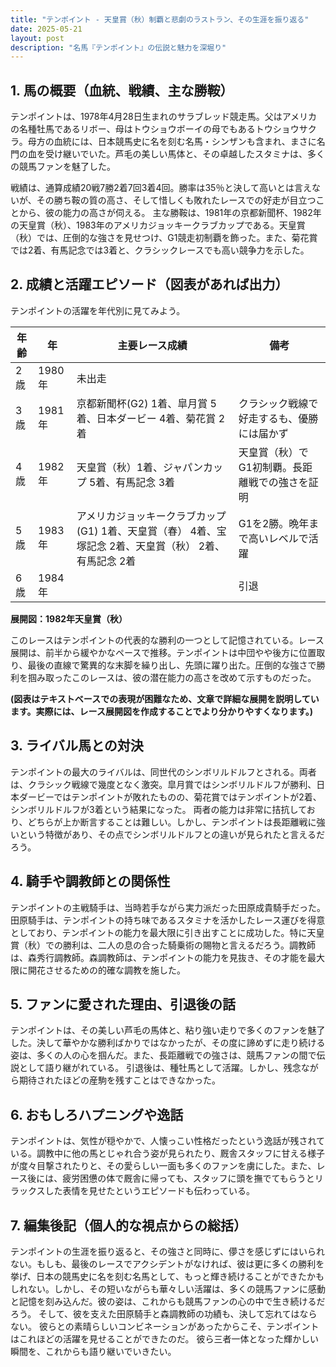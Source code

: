 ```yaml
---
title: "テンポイント - 天皇賞（秋）制覇と悲劇のラストラン、その生涯を振り返る"
date: 2025-05-21
layout: post
description: "名馬『テンポイント』の伝説と魅力を深堀り"
---
```


## 1. 馬の概要（血統、戦績、主な勝鞍）

テンポイントは、1978年4月28日生まれのサラブレッド競走馬。父はアメリカの名種牡馬であるリボー、母はトウショウボーイの母でもあるトウショウサクラ。母方の血統には、日本競馬史に名を刻む名馬・シンザンも含まれ、まさに名門の血を受け継いでいた。芦毛の美しい馬体と、その卓越したスタミナは、多くの競馬ファンを魅了した。

戦績は、通算成績20戦7勝2着7回3着4回。勝率は35％と決して高いとは言えないが、その勝ち鞍の質の高さ、そして惜しくも敗れたレースでの好走が目立つことから、彼の能力の高さが伺える。  主な勝鞍は、1981年の京都新聞杯、1982年の天皇賞（秋）、1983年のアメリカジョッキークラブカップである。天皇賞（秋）では、圧倒的な強さを見せつけ、G1競走初制覇を飾った。また、菊花賞では2着、有馬記念では3着と、クラシックレースでも高い競争力を示した。


## 2. 成績と活躍エピソード（図表があれば出力）

テンポイントの活躍を年代別に見てみよう。

| 年齢 | 年 | 主要レース成績 | 備考 |
|---|---|---|---|
| 2歳 | 1980年 | 未出走 |  |
| 3歳 | 1981年 | 京都新聞杯(G2) 1着、皐月賞 5着、日本ダービー 4着、菊花賞 2着 |  クラシック戦線で好走するも、優勝には届かず |
| 4歳 | 1982年 | 天皇賞（秋）1着、ジャパンカップ 5着、有馬記念 3着 | 天皇賞（秋）でG1初制覇。長距離戦での強さを証明 |
| 5歳 | 1983年 | アメリカジョッキークラブカップ(G1) 1着、天皇賞（春） 4着、宝塚記念 2着、天皇賞（秋） 2着、有馬記念 2着 |  G1を2勝。晩年まで高いレベルで活躍 |
| 6歳 | 1984年 |  |  引退 |


**展開図：1982年天皇賞（秋）**

このレースはテンポイントの代表的な勝利の一つとして記憶されている。レース展開は、前半から緩やかなペースで推移。テンポイントは中団やや後方に位置取り、最後の直線で驚異的な末脚を繰り出し、先頭に躍り出た。圧倒的な強さで勝利を掴み取ったこのレースは、彼の潜在能力の高さを改めて示すものだった。

**(図表はテキストベースでの表現が困難なため、文章で詳細な展開を説明しています。実際には、レース展開図を作成することでより分かりやすくなります。)**


## 3. ライバル馬との対決

テンポイントの最大のライバルは、同世代のシンボリルドルフとされる。両者は、クラシック戦線で幾度となく激突。皐月賞ではシンボリルドルフが勝利、日本ダービーではテンポイントが敗れたものの、菊花賞ではテンポイントが2着、シンボリルドルフが3着という結果になった。  両者の能力は非常に拮抗しており、どちらが上か断言することは難しい。しかし、テンポイントは長距離戦に強いという特徴があり、その点でシンボリルドルフとの違いが見られたと言えるだろう。


## 4. 騎手や調教師との関係性

テンポイントの主戦騎手は、当時若手ながら実力派だった田原成貴騎手だった。田原騎手は、テンポイントの持ち味であるスタミナを活かしたレース運びを得意としており、テンポイントの能力を最大限に引き出すことに成功した。特に天皇賞（秋）での勝利は、二人の息の合った騎乗術の賜物と言えるだろう。調教師は、森秀行調教師。森調教師は、テンポイントの能力を見抜き、その才能を最大限に開花させるための的確な調教を施した。


## 5. ファンに愛された理由、引退後の話

テンポイントは、その美しい芦毛の馬体と、粘り強い走りで多くのファンを魅了した。決して華やかな勝利ばかりではなかったが、その度に諦めずに走り続ける姿は、多くの人の心を掴んだ。また、長距離戦での強さは、競馬ファンの間で伝説として語り継がれている。  引退後は、種牡馬として活躍。しかし、残念ながら期待されたほどの産駒を残すことはできなかった。


## 6. おもしろハプニングや逸話

テンポイントは、気性が穏やかで、人懐っこい性格だったという逸話が残されている。調教中に他の馬とじゃれ合う姿が見られたり、厩舎スタッフに甘える様子が度々目撃されたりと、その愛らしい一面も多くのファンを虜にした。また、レース後には、疲労困憊の体で厩舎に帰っても、スタッフに頭を撫でてもらうとリラックスした表情を見せたというエピソードも伝わっている。


## 7. 編集後記（個人的な視点からの総括）

テンポイントの生涯を振り返ると、その強さと同時に、儚さを感じずにはいられない。もしも、最後のレースでアクシデントがなければ、彼は更に多くの勝利を挙げ、日本の競馬史に名を刻む名馬として、もっと輝き続けることができたかもしれない。しかし、その短いながらも華々しい活躍は、多くの競馬ファンに感動と記憶を刻み込んだ。彼の姿は、これからも競馬ファンの心の中で生き続けるだろう。  そして、彼を支えた田原騎手と森調教師の功績も、決して忘れてはならない。  彼らとの素晴らしいコンビネーションがあったからこそ、テンポイントはこれほどの活躍を見せることができたのだ。  彼ら三者一体となった輝かしい瞬間を、これからも語り継いでいきたい。

